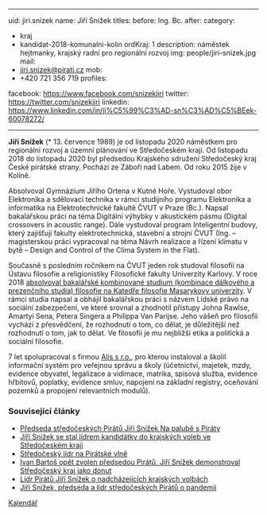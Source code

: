 
---
uid: jiri.snizek
name: Jiří Snížek
titles:
  before: Ing. Bc.
  after:
category:
  - kraj
  - kandidat-2018-komunalni-kolin
ordKraj: 1
description: náměstek hejtmanky, krajský radní pro regionální rozvoj
img: people/jiri-snizek.jpg
mail:
  - jiri.snizek@pirati.cz
mob:
  - +420 721 356 719
profiles:
  
  facebook: https://www.facebook.com/snizekjiri
  twitter: https://twitter.com/snizekjiri
  linkedin: https://www.linkedin.com/in/ji%C5%99%C3%AD-sn%C3%AD%C5%BEek-60078272/
  
---

**Jiří Snížek** (* 13. července 1989) je od listopadu 2020 náměstkem pro regionální rozvoj a územní plánování ve Středočeském kraji. Od listopadu 2018 do listopadu 2020 byl předsedou Krajského sdružení Středočeský kraj České pirátské strany. Pochází ze Záboří nad Labem. Od roku 2015 žije v Kolíně.

Absolvoval Gymnázium Jiřího Ortena v Kutné Hoře. Vystudoval obor Elektronika a sdělovací technika v rámci studijního programu Elektronika a informatika na Elektrotechnické fakultě ČVUT v Praze (Bc.). Napsal bakalářskou práci na téma Digitální výhybky v akustickém pásmu (Digital crossovers in acoustic range). Dále vystudoval program Inteligentní budovy, který zajišťují fakulty elektrotechnická, stavební a strojní ČVUT (Ing. – magisterskou práci vypracoval na téma Návrh realizace a řízení klimatu v bytě – Design and Control of the Clima System in the Flat).

Současně s posledním ročníkem na ČVUT jeden rok studoval filosofii na Ústavu filosofie a religionistiky Filosofické fakulty Univerzity Karlovy. V roce 2018 [absolvoval bakalářské kombinované studium (kombinace dálkového a prezenčního studia) filosofie na Katedře filosofie Masarykovy univerzity](https://is.muni.cz/osoba/450034). V rámci studia napsal a obhájil bakalářskou práci s názvem Lidské právo na sociální zabezpečení, ve které srovnal a zhodnotil přístupy Johna Rawlse, Amartyi Sena, Petera Singera a Philippa Van Parijse. Jeho vášeň pro filosofii vychází z přesvědčení, že rozhodnutí o tom, co dělat, je důležitější než rozhodnutí o tom, jak to dělat. Ve filosofii je mu nejbližší etika a politická a sociální filosofie.

7 let spolupracoval s firmou [Alis s r.o.](http://www.alis.cz), pro kterou instaloval a školil informační systém pro veřejnou správu a školy (účetnictví, majetek, mzdy, evidence obyvatel, legalizace a vidimace, matrika, spisová služba, evidence hřbitovů, poplatky, evidence smluv, napojení na základní registry, oceňování pozemků a propojení relevantních modulů).

### Související články

* [Předseda středočeských Pirátů Jiří Snížek Na palubě s Piráty](/aktuality/predseda-stredoceskych-piratu-jiri-snizek-na-palube-s-piraty.html)
* [Jiří Snížek se stal lídrem kandidátky do krajských voleb ve Středočeském kraji](/aktuality/jiri-snizek-se-stal-lidrem-kandidatky-do-krajskych-voleb-ve-stredoceskem-kraji.html)
* [Středočeský lídr na Pirátské vlně](/aktuality/stredocesky-lidr-na-piratske-vlne.html)
* [Ivan Bartoš opět zvolen předsedou Pirátů. Jiří Snížek demonstroval Středočeský kraj jako donut](/aktuality/ivan-bartos-opet-zvolen-predsedou-piratu-jiri-snizek-demonstroval-stredocesky-kraj-jako-donut.html)
* [Lídr Pirátů Jiří Snížek o nadcházejících krajských volbách](/aktuality/lidr-piratu-jiri-snizek-o-nadchazejicich-krajskych-volbach.html)
* [Jiří Snížek, předseda a lídr středočeských Pirátů o pandemii](/aktuality/jiri-snizek-predseda-a-lidr-stredoceskych-piratu-o-pandemii.html)

[Kalendář](https://webmail.kr-stredocesky.cz/owa/calendar/072f74f4c32d465c8cfc6672d9906d7b@kr-s.cz/674e7d322bb84764ae9ae44043716c1911043518251869948043/calendar.html)
